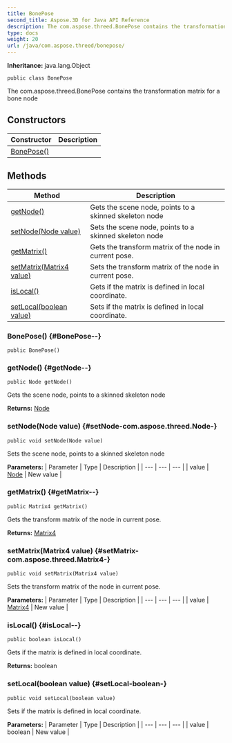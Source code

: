 ```yaml
---
title: BonePose
second_title: Aspose.3D for Java API Reference
description: The com.aspose.threed.BonePose contains the transformation matrix for a bone node
type: docs
weight: 20
url: /java/com.aspose.threed/bonepose/
---
```


**Inheritance:**
java.lang.Object
```
public class BonePose
```

The com.aspose.threed.BonePose contains the transformation matrix for a bone node
## Constructors

| Constructor | Description |
| --- | --- |
| [BonePose()](#BonePose--) |  |
## Methods

| Method | Description |
| --- | --- |
| [getNode()](#getNode--) | Gets the scene node, points to a skinned skeleton node |
| [setNode(Node value)](#setNode-com.aspose.threed.Node-) | Sets the scene node, points to a skinned skeleton node |
| [getMatrix()](#getMatrix--) | Gets the transform matrix of the node in current pose. |
| [setMatrix(Matrix4 value)](#setMatrix-com.aspose.threed.Matrix4-) | Sets the transform matrix of the node in current pose. |
| [isLocal()](#isLocal--) | Gets if the matrix is defined in local coordinate. |
| [setLocal(boolean value)](#setLocal-boolean-) | Sets if the matrix is defined in local coordinate. |
### BonePose() {#BonePose--}
```
public BonePose()
```


### getNode() {#getNode--}
```
public Node getNode()
```


Gets the scene node, points to a skinned skeleton node

**Returns:**
[Node](../../com.aspose.threed/node)
### setNode(Node value) {#setNode-com.aspose.threed.Node-}
```
public void setNode(Node value)
```


Sets the scene node, points to a skinned skeleton node

**Parameters:**
| Parameter | Type | Description |
| --- | --- | --- |
| value | [Node](../../com.aspose.threed/node) | New value |

### getMatrix() {#getMatrix--}
```
public Matrix4 getMatrix()
```


Gets the transform matrix of the node in current pose.

**Returns:**
[Matrix4](../../com.aspose.threed/matrix4)
### setMatrix(Matrix4 value) {#setMatrix-com.aspose.threed.Matrix4-}
```
public void setMatrix(Matrix4 value)
```


Sets the transform matrix of the node in current pose.

**Parameters:**
| Parameter | Type | Description |
| --- | --- | --- |
| value | [Matrix4](../../com.aspose.threed/matrix4) | New value |

### isLocal() {#isLocal--}
```
public boolean isLocal()
```


Gets if the matrix is defined in local coordinate.

**Returns:**
boolean
### setLocal(boolean value) {#setLocal-boolean-}
```
public void setLocal(boolean value)
```


Sets if the matrix is defined in local coordinate.

**Parameters:**
| Parameter | Type | Description |
| --- | --- | --- |
| value | boolean | New value |


